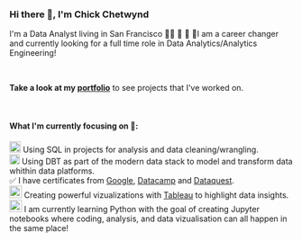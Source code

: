### Hi there 👋, I'm Chick Chetwynd

I'm a Data Analyst living in San Francisco :man_cartwheeling: :partying_face: :confetti_ball: :balloon:I am a career changer and currently looking for a full time role in Data Analytics/Analytics Engineering!

<br>

__Take a look at my [portfolio](https://github.com/chickchetwynd/portfolio)__ to see projects that I've worked on.

<br>

#### What I'm currently focusing on :thinking::


<img width="20" alt="Screenshot 2023-04-20 at 11 26 12 AM" src="https://user-images.githubusercontent.com/121225842/233455102-4c5664a2-a6c6-426e-833a-ecb769a5589c.png"> Using SQL in projects for analysis and data cleaning/wrangling.
<br />
<img width="18" alt="Screenshot 2023-04-20 at 11 21 39 AM" src="https://user-images.githubusercontent.com/121225842/233454095-dc4031a3-b8f2-4953-8f71-aca7c3cbdfa0.png"> Using DBT as part of the modern data stack to model and transform data whithin data platforms.
<br />
:white_check_mark: I have certificates from [Google](https://grow.google/certificates/data-analytics/#?modal_active=none), [Datacamp](https://app.datacamp.com/learn) and [Dataquest](https://app.dataquest.io/learning-path).
<br />
<img width="22" alt="Screenshot 2023-04-20 at 11 27 21 AM" src="https://user-images.githubusercontent.com/121225842/233455346-64aea635-66f6-4210-9c64-dbf0dee55a16.png"> Creating powerful vizualizations with [Tableau](https://public.tableau.com/app/profile/chick.chetwynd) to highlight data insights.
<br />
<img width="22" alt="Screenshot 2023-04-20 at 11 29 17 AM" src="https://user-images.githubusercontent.com/121225842/233455717-e7bd55dc-1d6b-4fd4-ba05-33bdfdecac65.png"> I am currently learning Python with the goal of creating Jupyter notebooks where coding, analysis, and data vizualisation can all happen in the same place!


<!--
**chickchetwynd/chickchetwynd** is a ✨ _special_ ✨ repository because its `README.md` (this file) appears on your GitHub profile.

Here are some ideas to get you started:

- 🔭 I’m currently working on ...
- 🌱 I’m currently learning ...
- 👯 I’m looking to collaborate on ...
- 🤔 I’m looking for help with ...
- 💬 Ask me about ...
- 📫 How to reach me: ...
- 😄 Pronouns: ...
- ⚡ Fun fact: ...
-->
